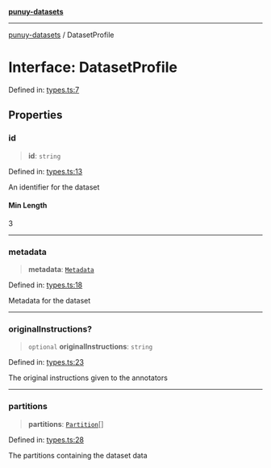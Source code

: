 [**punuy-datasets**](../README.md)

***

[punuy-datasets](../README.md) / DatasetProfile

# Interface: DatasetProfile

Defined in: [types.ts:7](https://github.com/andrefs/punuy-datasets/blob/76d61bbccf9e8ad4d0bd6011f9626170740706c9/src/lib/types.ts#L7)

## Properties

### id

> **id**: `string`

Defined in: [types.ts:13](https://github.com/andrefs/punuy-datasets/blob/76d61bbccf9e8ad4d0bd6011f9626170740706c9/src/lib/types.ts#L13)

An identifier for the dataset

#### Min Length

3

***

### metadata

> **metadata**: [`Metadata`](Metadata.md)

Defined in: [types.ts:18](https://github.com/andrefs/punuy-datasets/blob/76d61bbccf9e8ad4d0bd6011f9626170740706c9/src/lib/types.ts#L18)

Metadata for the dataset

***

### originalInstructions?

> `optional` **originalInstructions**: `string`

Defined in: [types.ts:23](https://github.com/andrefs/punuy-datasets/blob/76d61bbccf9e8ad4d0bd6011f9626170740706c9/src/lib/types.ts#L23)

The original instructions given to the annotators

***

### partitions

> **partitions**: [`Partition`](Partition.md)[]

Defined in: [types.ts:28](https://github.com/andrefs/punuy-datasets/blob/76d61bbccf9e8ad4d0bd6011f9626170740706c9/src/lib/types.ts#L28)

The partitions containing the dataset data
